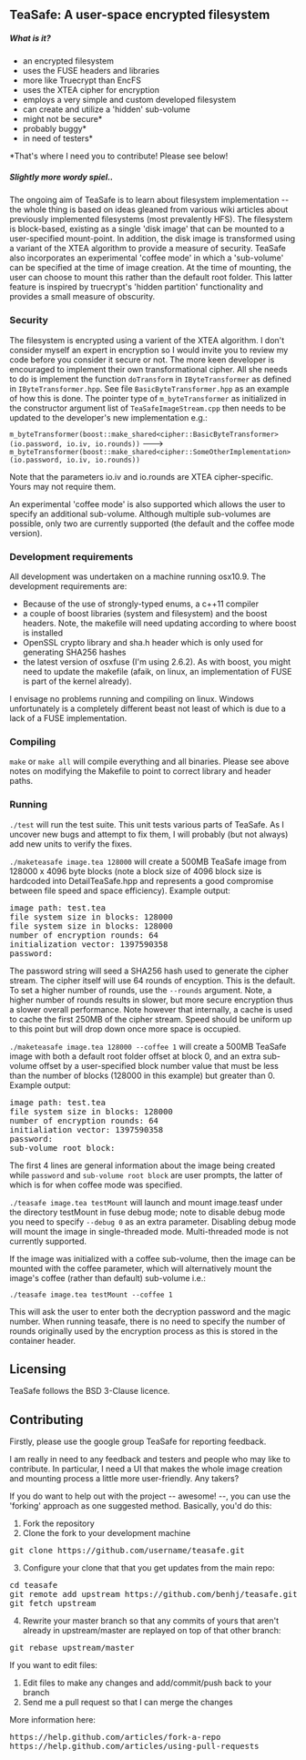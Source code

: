 TeaSafe: A user-space encrypted filesystem
------------------------------------------

##### What is it?

- an encrypted filesystem
- uses the FUSE headers and libraries 
- more like Truecrypt than EncFS
- uses the XTEA cipher for encryption
- employs a very simple and custom developed filesystem 
- can create and utilize a 'hidden' sub-volume
- might not be secure*
- probably buggy*
- in need of testers*

*That's where I need you to contribute! Please see below!

##### Slightly more wordy spiel..

The ongoing aim of TeaSafe is to learn about 
filesystem implementation -- the whole thing is based on ideas gleaned from various wiki 
articles about previously implemented filesystems (most prevalently HFS).
The filesystem is block-based, existing as a single 'disk image'
that can be mounted to a user-specified mount-point. In addition, the disk image 
is transformed using a variant of the XTEA algorithm to provide a measure of security.
TeaSafe also incorporates an experimental
'coffee mode' in which a 'sub-volume' can be specified at the time
of image creation. At the time of mounting, the user can choose to mount this
rather than the default root folder. This latter feature is inspired by truecrypt's 
'hidden partition' functionality and provides a small measure of obscurity.

### Security

The filesystem is encrypted using a varient of the XTEA algorithm. 
I don't consider myself an expert in encryption so I would invite you to
review my code before you consider it secure or not.
The more keen developer is encouraged to implement their own transformational cipher. All she 
needs to do is implement the function `doTransform` in `IByteTransformer` as defined in `IByteTransformer.hpp`.
See file `BasicByteTransformer.hpp` as an example of how this is done. The pointer type of `m_byteTransformer`
as initialized in the constructor argument list of `TeaSafeImageStream.cpp` then needs to be updated to
the developer's new implementation e.g.:

`m_byteTransformer(boost::make_shared<cipher::BasicByteTransformer>(io.password, io.iv, io.rounds))` --->
`m_byteTransformer(boost::make_shared<cipher::SomeOtherImplementation>(io.password, io.iv, io.rounds))`

Note that the parameters io.iv and io.rounds are XTEA cipher-specific. Yours may not require them.

An experimental 'coffee mode' is also supported which allows the user to specify
an additional sub-volume. Although multiple sub-volumes are possible, only two 
are currently supported (the default and the coffee mode version).

### Development requirements

All development was undertaken on a machine running osx10.9.
The development requirements are:

- Because of the use of strongly-typed enums, a c++11 compiler 
- a couple of boost libraries (system and filesystem) and the boost headers. Note, the makefile will need 
updating according to where boost is installed
- OpenSSL crypto library and sha.h header which is only used for generating SHA256 hashes
- the latest version of osxfuse (I'm using 2.6.2). As with boost, you might need to update the makefile
(afaik, on linux, an implementation of FUSE is part of the kernel already).

I envisage no problems running and compiling on linux. Windows unfortunately is a completely different beast
not least of which is due to a lack of a FUSE implementation.

### Compiling

`make` or `make all` will compile everything and all binaries. Please see above notes
on modifying the Makefile to point to correct library and header paths.

### Running

`./test` will run the test suite. This unit tests various parts of TeaSafe. As I uncover
new bugs and attempt to fix them, I will probably (but not always) add new units to verify the fixes.

`./maketeasafe image.tea 128000` will create a 500MB TeaSafe image from 128000 x 4096
byte blocks (note a block size of 4096 block size is hardcoded into DetailTeaSafe.hpp and represents
a good compromise between file speed and space efficiency). Example output:

<pre>
image path: test.tea
file system size in blocks: 128000
file system size in blocks: 128000
number of encryption rounds: 64
initialization vector: 1397590358
password:
</pre>

The password string will seed a SHA256 hash used to generate the
cipher stream. The cipher itself will use 64 rounds of encyption. This
is the default. To set a higher number of rounds, use the `--rounds` argument.
Note, a higher number of rounds results in slower, but more secure encryption thus
a slower overall performance. Note however that internally, a cache is used to cache 
the first 250MB of the cipher stream. Speed should be uniform up to this point
but will drop down once more space is occupied.

`./maketeasafe image.tea 128000 --coffee 1` will create a 500MB TeaSafe image with
both a default root folder offset at block 0, and an extra sub-volume offset by a user-specified
block number value that must be less than the number of blocks (128000 in this example)
but greater than 0. Example output:

<pre>
image path: test.tea
file system size in blocks: 128000
number of encryption rounds: 64
initialiation vector: 1397590358
password:
sub-volume root block:
</pre>

The first 4 lines are general information about the image being created while
`password` and `sub-volume root block` are user prompts, the latter of which
is for when coffee mode was specified.

`./teasafe image.tea testMount` will launch and mount image.teasf under 
the directory testMount in fuse debug mode; note to disable debug
mode you need to specify `--debug 0` as an extra parameter. Disabling
debug mode will mount the image in single-threaded mode. Multi-threaded mode
is not currently supported.

If the image was initialized with a coffee sub-volume, then the image can be mounted
with the coffee parameter, which will alternatively mount the image's coffee 
(rather than default) sub-volume i.e.:

`./teasafe image.tea testMount --coffee 1`

This will ask the user to enter both the decryption password and the magic number.
When running teasafe, there is no need to specify the number of rounds originally used
by the encryption process as this is stored in the container header.

Licensing
---------

TeaSafe follows the BSD 3-Clause licence. 

Contributing
------------

Firstly, please use the google group TeaSafe for reporting feedback.

I am really in need to any feedback and testers and people who may like to
contribute. In particular, I need a UI that makes the whole image creation
and mounting process a little more user-friendly. Any takers?

If you do want to help out with the project -- awesome! --, you can use the 'forking' approach
as one suggested method. Basically, you'd do this:

1. Fork the repository
2. Clone the fork to your development machine
<pre>
git clone https://github.com/username/teasafe.git
</pre>
3. Configure your clone that that you get updates from the main repo:
<pre>
cd teasafe
git remote add upstream https://github.com/benhj/teasafe.git
git fetch upstream
</pre>
4. Rewrite your master branch so that any commits of yours that
aren't already in upstream/master are replayed on top of that
other branch:
<pre>
git rebase upstream/master
</pre>

If you want to edit files:

1. Edit files to make any changes and add/commit/push back to your branch
2. Send me a pull request so that I can merge the changes
 
More information here:
<pre>
https://help.github.com/articles/fork-a-repo
https://help.github.com/articles/using-pull-requests
</pre>

